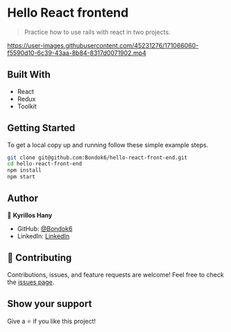 # Hello React frontend

> Practice how to use rails with react in two projects.

https://user-images.githubusercontent.com/45231276/171066060-f5590d10-6c39-43aa-8b84-8317d0071902.mp4

## Built With
- React
- Redux
- Toolkit


## Getting Started

To get a local copy up and running follow these simple example steps.

```bash
git clone git@github.com:Bondok6/hello-react-front-end.git
cd hello-react-front-end
npm install
npm start
```


## Author

👤 **Kyrillos Hany**

- GitHub: [@Bondok6](https://github.com/Bondok6)
- LinkedIn: [LinkedIn](https://www.linkedin.com/in/kyrillos-hany/)

## 🤝 Contributing

Contributions, issues, and feature requests are welcome!
Feel free to check the [issues page](../../issues/).

## Show your support

Give a ⭐️ if you like this project!
